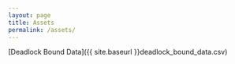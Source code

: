 ```yaml
---
layout: page
title: Assets
permalink: /assets/
---
```



[Deadlock Bound Data]({{ site.baseurl }}deadlock_bound_data.csv)